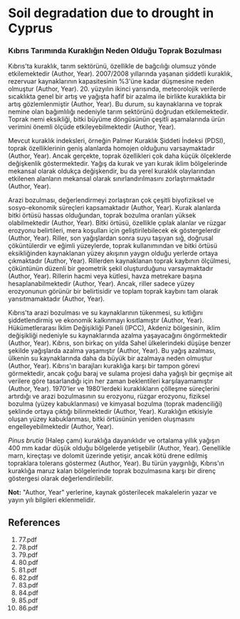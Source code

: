 # Soil degradation due to drought in Cyprus

### Kıbrıs Tarımında Kuraklığın Neden Olduğu Toprak Bozulması

Kıbrıs'ta kuraklık, tarım sektörünü, özellikle de bağcılığı olumsuz yönde etkilemektedir (Author, Year). 2007/2008 yıllarında yaşanan şiddetli kuraklık, rezervuar kaynaklarının kapasitesinin %3'üne kadar düşmesine neden olmuştur (Author, Year). 20. yüzyılın ikinci yarısında, meteorolojik verilerde sıcaklıkta genel bir artış ve yağışta hafif bir azalma ile birlikte kuraklıkta bir artış gözlemlenmiştir (Author, Year). Bu durum, su kaynaklarına ve toprak nemine olan bağımlılığı nedeniyle tarım sektörünü doğrudan etkilemektedir. Toprak nemi eksikliği, bitki büyüme döngüsünün çeşitli aşamalarında ürün verimini önemli ölçüde etkileyebilmektedir (Author, Year).

Mevcut kuraklık indeksleri, örneğin Palmer Kuraklık Şiddeti İndeksi (PDSI), toprak özelliklerinin geniş alanlarda homojen olduğunu varsaymaktadır (Author, Year). Ancak gerçekte, toprak özellikleri çok daha küçük ölçeklerde değişkenlik göstermektedir. Yağış da kurak ve yarı kurak iklim bölgelerinde mekansal olarak oldukça değişkendir, bu da yerel kuraklık olaylarından etkilenen alanların mekansal olarak sınırlandırılmasını zorlaştırmaktadır (Author, Year).

Arazi bozulması, değerlendirmeyi zorlaştıran çok çeşitli biyofiziksel ve sosyo-ekonomik süreçleri kapsamaktadır (Author, Year). Kurak alanlarda bitki örtüsü hassas olduğundan, toprak bozulma oranları yüksek olabilmektedir (Author, Year). Bitki örtüsü, özellikle çıplak alanlar ve rüzgar erozyonu belirtileri, mera koşulları için geliştirilebilecek ek göstergelerdir (Author, Year). Riller, son yağışlardan sonra suyu taşıyan sığ, doğrusal çöküntülerdir ve eğimli yüzeylerde, toprak kullanımından ve bitki örtüsü eksikliğinden kaynaklanan yüzey akışının yaygın olduğu yerlerde ortaya çıkmaktadır (Author, Year). Rillerden kaynaklanan toprak kaybının ölçülmesi, çöküntünün düzenli bir geometrik şekil oluşturduğunu varsaymaktadır (Author, Year). Rillerin hacmi veya kütlesi, havza metrekare başına hesaplanabilmektedir (Author, Year). Ancak, riller sadece yüzey erozyonunun görünür bir belirtisidir ve toplam toprak kaybını tam olarak yansıtmamaktadır (Author, Year).

Kıbrıs'ta arazi bozulması ve su kaynaklarının tükenmesi, su kıtlığını şiddetlendirmiş ve ekonomik kalkınmayı kısıtlamıştır (Author, Year). Hükümetlerarası İklim Değişikliği Paneli (IPCC), Akdeniz bölgesinin, iklim değişikliği nedeniyle su kaynaklarında azalma yaşayacağını öngörmektedir (Author, Year). Kıbrıs, son birkaç on yılda Sahel ülkelerindeki düşüşe benzer şekilde yağışlarda azalma yaşamıştır (Author, Year). Bu yağış azalması, ülkenin su kaynaklarında daha da büyük bir azalmaya neden olmuştur (Author, Year). Kıbrıs'ın barajları kuraklığa karşı bir tampon görevi görmektedir, ancak çoğu baraj ve sulama projesi daha yağışlı bir geçmişe ait verilere göre tasarlandığı için her zaman beklentileri karşılayamamıştır (Author, Year). 1970'ler ve 1980'lerdeki kuraklıkların çölleşme süreçlerini artırdığı ve arazi bozulmasının su erozyonu, rüzgar erozyonu, fiziksel bozulma (yüzey kabuklanması) ve kimyasal bozulma (toprak madenciliği) şeklinde ortaya çıktığı bilinmektedir (Author, Year). Kuraklığın etkisiyle oluşan yüzey kabuklanması, bitki örtüsünün yeniden oluşmasını engelleyebilmektedir (Author, Year).

*Pinus brutia* (Halep çamı) kuraklığa dayanıklıdır ve ortalama yıllık yağışın 400 mm kadar düşük olduğu bölgelerde yetişebilir (Author, Year). Genellikle marn, kireçtaşı ve dolomit üzerinde yetişir, ancak kötü drene edilmiş topraklara tolerans göstermez (Author, Year). Bu türün yaygınlığı, Kıbrıs'ın kuraklığa maruz kalan bölgelerinde toprak bozulmasına karşı bir direnç göstergesi olarak değerlendirilebilir.

**Not:** "Author, Year" yerlerine, kaynak gösterilecek makalelerin yazar ve yayın yılı bilgileri eklenmelidir.


## References

1. 77.pdf
2. 78.pdf
3. 79.pdf
4. 80.pdf
5. 81.pdf
6. 82.pdf
7. 83.pdf
8. 84.pdf
9. 85.pdf
10. 86.pdf
